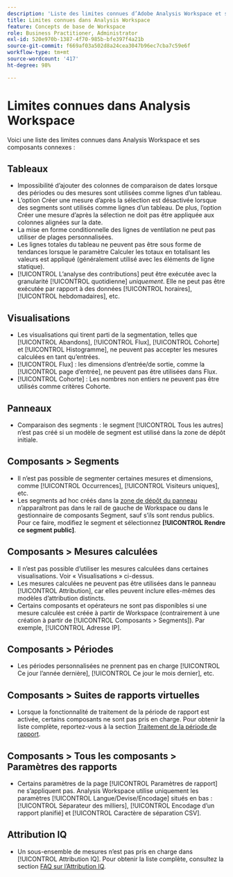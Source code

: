 ```yaml
---
description: 'Liste des limites connues d’Adobe Analysis Workspace et ses composants connexes :'
title: Limites connues dans Analysis Workspace
feature: Concepts de base de Workspace
role: Business Practitioner, Administrator
exl-id: 520e970b-1387-4f70-985b-bfe397f4a21b
source-git-commit: f669af03a502d8a24cea3047b96ec7cba7c59e6f
workflow-type: tm+mt
source-wordcount: '417'
ht-degree: 98%

---
```


# Limites connues dans Analysis Workspace

Voici une liste des limites connues dans Analysis Workspace et ses composants connexes :

## Tableaux

* Impossibilité d’ajouter des colonnes de comparaison de dates lorsque des périodes ou des mesures sont utilisées comme lignes d’un tableau.
* L’option Créer une mesure d’après la sélection est désactivée lorsque des segments sont utilisés comme lignes d’un tableau. De plus, l’option Créer une mesure d’après la sélection ne doit pas être appliquée aux colonnes alignées sur la date.
* La mise en forme conditionnelle des lignes de ventilation ne peut pas utiliser de plages personnalisées.
* Les lignes totales du tableau ne peuvent pas être sous forme de tendances lorsque le paramètre Calculer les totaux en totalisant les valeurs est appliqué (généralement utilisé avec les éléments de ligne statique).
* [!UICONTROL L’analyse des contributions] peut être exécutée avec la granularité [!UICONTROL quotidienne] _uniquement_. Elle ne peut pas être exécutée par rapport à des données [!UICONTROL horaires], [!UICONTROL hebdomadaires], etc.

## Visualisations

* Les visualisations qui tirent parti de la segmentation, telles que [!UICONTROL Abandons], [!UICONTROL Flux], [!UICONTROL Cohorte] et [!UICONTROL Histogramme], ne peuvent pas accepter les mesures calculées en tant qu’entrées.
* [!UICONTROL Flux] : les dimensions d’entrée/de sortie, comme la [!UICONTROL page d’entrée], ne peuvent pas être utilisées dans Flux.
* [!UICONTROL Cohorte] : Les nombres non entiers ne peuvent pas être utilisés comme critères Cohorte.

## Panneaux

* Comparaison des segments : le segment [!UICONTROL Tous les autres] n’est pas créé si un modèle de segment est utilisé dans la zone de dépôt initiale.

## Composants > Segments

* Il n’est pas possible de segmenter certaines mesures et dimensions, comme [!UICONTROL Occurrences], [!UICONTROL Visiteurs uniques], etc.
* Les segments ad hoc créés dans la [zone de dépôt du panneau](https://experienceleague.adobe.com/docs/analytics/analyze/analysis-workspace/panels/panels.html?lang=fr) n’apparaîtront pas dans le rail de gauche de Workspace ou dans le gestionnaire de composants Segment, sauf s’ils sont rendus publics. Pour ce faire, modifiez le segment et sélectionnez **[!UICONTROL Rendre ce segment public]**.

## Composants > Mesures calculées

* Il n’est pas possible d’utiliser les mesures calculées dans certaines visualisations. Voir « Visualisations » ci-dessus.
* Les mesures calculées ne peuvent pas être utilisées dans le panneau [!UICONTROL Attribution], car elles peuvent inclure elles-mêmes des modèles d’attribution distincts.
* Certains composants et opérateurs ne sont pas disponibles si une mesure calculée est créée à partir de Workspace (contrairement à une création à partir de [!UICONTROL Composants > Segments]). Par exemple, [!UICONTROL Adresse IP].

## Composants > Périodes

* Les périodes personnalisées ne prennent pas en charge [!UICONTROL Ce jour l’année dernière], [!UICONTROL Ce jour le mois dernier], etc.

## Composants > Suites de rapports virtuelles

* Lorsque la fonctionnalité de traitement de la période de rapport est activée, certains composants ne sont pas pris en charge. Pour obtenir la liste complète, reportez-vous à la section [Traitement de la période de rapport](/help/components/vrs/vrs-report-time-processing.md).

## Composants > Tous les composants > Paramètres des rapports

* Certains paramètres de la page [!UICONTROL Paramètres de rapport] ne s’appliquent pas. Analysis Workspace utilise uniquement les paramètres [!UICONTROL Langue/Devise/Encodage] situés en bas : [!UICONTROL Séparateur des milliers], [!UICONTROL Encodage d’un rapport planifié] et [!UICONTROL Caractère de séparation CSV].

## Attribution IQ

* Un sous-ensemble de mesures n’est pas pris en charge dans [!UICONTROL Attribution IQ]. Pour obtenir la liste complète, consultez la section [FAQ sur l’Attribution IQ](../attribution/faq.md).
